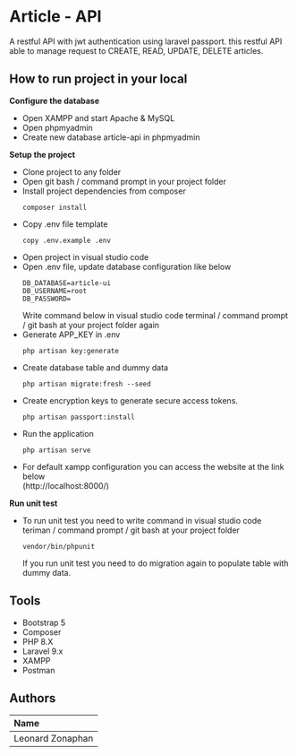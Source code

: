 # Article - API
A restful API with jwt authentication using laravel passport. this restful API able to manage request to CREATE, READ, UPDATE, DELETE articles.

## How to run project in your local
  <strong>Configure the database</strong>
  * Open XAMPP and start Apache & MySQL
  * Open phpmyadmin
  * Create new database article-api in phpmyadmin

  <strong>Setup the project</strong>
  * Clone project to any folder
  * Open git bash / command prompt in your project folder
  * Install project dependencies from composer
    ```
    composer install
    ```
  * Copy .env file template
    ```
    copy .env.example .env
    ```
  * Open project in visual studio code
  * Open .env file, update database configuration like below<br />
    ```
    DB_DATABASE=article-ui
    DB_USERNAME=root
    DB_PASSWORD=
    ```
    Write command below in visual studio code terminal / command prompt / git bash at your project folder again<br />
  * Generate APP_KEY in .env
    ```
    php artisan key:generate
    ```
  * Create database table and dummy data
    ```
    php artisan migrate:fresh --seed 
    ```
  * Create encryption keys to generate secure access tokens.
    ```
    php artisan passport:install
    ```
  * Run the application
    ```
    php artisan serve
    ```
  * For default xampp configuration you can access the website at the link below <br />
    (http://localhost:8000/)
    
  <strong>Run unit test</strong>
  * To run unit test you need to write command in visual studio code teriman / command prompt / git bash at your project folder <br />
    ```
    vendor/bin/phpunit
    ```
    If you run unit test you need to do migration again to populate table with dummy data.
## Tools
- Bootstrap 5
- Composer
- PHP 8.X
- Laravel 9.x
- XAMPP
- Postman

## Authors
| Name                            |
| :-----------------------------  |
| Leonard Zonaphan                |
